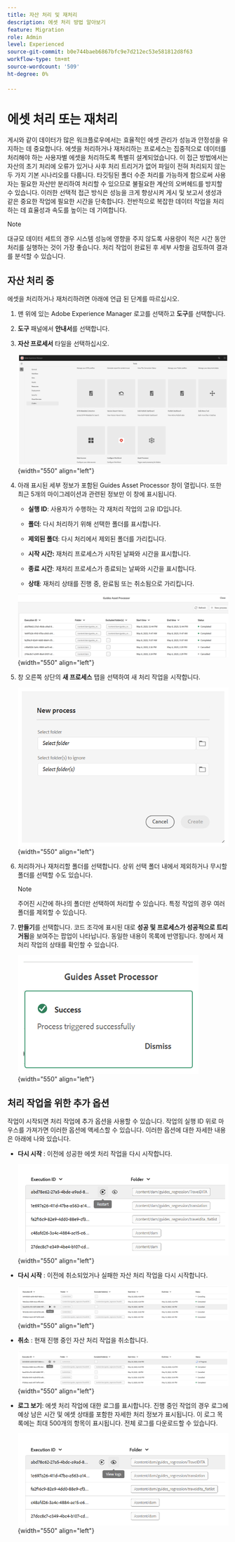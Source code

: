 ```yaml
---
title: 자산 처리 및 재처리
description: 에셋 처리 방법 알아보기
feature: Migration
role: Admin
level: Experienced
source-git-commit: b0e744baeb6867bfc9e7d212ec53e581812d8f63
workflow-type: tm+mt
source-wordcount: '509'
ht-degree: 0%

---
```


# 에셋 처리 또는 재처리

게시와 같이 데이터가 많은 워크플로우에서는 효율적인 에셋 관리가 성능과 안정성을 유지하는 데 중요합니다. 에셋을 처리하거나 재처리하는 프로세스는 집중적으로 데이터를 처리해야 하는 사용자별 에셋을 처리하도록 특별히 설계되었습니다. 이 접근 방법에서는 자산의 초기 처리에 오류가 있거나 사후 처리 트리거가 없어 파일이 전혀 처리되지 않는 두 가지 기본 시나리오를 다룹니다. 타깃팅된 폴더 수준 처리를 가능하게 함으로써 사용자는 필요한 자산만 분리하여 처리할 수 있으므로 불필요한 계산의 오버헤드를 방지할 수 있습니다. 이러한 선택적 접근 방식은 성능을 크게 향상시켜 게시 및 보고서 생성과 같은 중요한 작업에 필요한 시간을 단축합니다. 전반적으로 복잡한 데이터 작업을 처리하는 데 효율성과 속도를 높이는 데 기여합니다.

>[!NOTE]
>
> 대규모 데이터 세트의 경우 시스템 성능에 영향을 주지 않도록 사용량이 적은 시간 동안 처리를 실행하는 것이 가장 좋습니다. 처리 작업이 완료된 후 세부 사항을 검토하여 결과를 분석할 수 있습니다.

## 자산 처리 중

에셋을 처리하거나 재처리하려면 아래에 언급 된 단계를 따르십시오.

1. 맨 위에 있는 Adobe Experience Manager 로고를 선택하고 **도구**&#x200B;를 선택합니다.
1. **도구** 패널에서 **안내서**&#x200B;를 선택합니다.
1. **자산 프로세서** 타일을 선택하십시오.

   ![흐름 자산 프로세서](images/flow-asset-processor.png){width="550" align="left"}

1. 아래 표시된 세부 정보가 포함된 Guides Asset Processor 창이 열립니다. 또한 최근 5개의 마이그레이션과 관련된 정보만 이 창에 표시됩니다.

   - **실행 ID**: 사용자가 수행하는 각 재처리 작업의 고유 ID입니다.

   - **폴더**: 다시 처리하기 위해 선택한 폴더를 표시합니다.

   - **제외된 폴더**: 다시 처리에서 제외된 폴더를 가리킵니다.

   - **시작 시간:** 재처리 프로세스가 시작된 날짜와 시간을 표시합니다.

   - **종료 시간**: 재처리 프로세스가 종료되는 날짜와 시간을 표시합니다.

   - **상태**: 재처리 상태를 진행 중, 완료됨 또는 취소됨으로 가리킵니다.

   ![Guides-asset-processor](images/guides-asset-processor.png){width="550" align="left"}

1. 창 오른쪽 상단의 **새 프로세스** 탭을 선택하여 새 처리 작업을 시작합니다.

   ![New-process-asset-processor](images/new-process-asset-processor.png){width="550" align="left"}

1. 처리하거나 재처리할 폴더를 선택합니다. 상위 선택 폴더 내에서 제외하거나 무시할 폴더를 선택할 수도 있습니다.

   >[!NOTE]
   >
   >주어진 시간에 하나의 폴더만 선택하여 처리할 수 있습니다. 특정 작업의 경우 여러 폴더를 제외할 수 있습니다.

1. **만들기**&#x200B;를 선택합니다. 코드 조각에 표시된 대로 **성공 및 프로세스가 성공적으로 트리거됨**&#x200B;을 보여주는 팝업이 나타납니다. 동일한 내용이 목록에 반영됩니다. 창에서 재처리 작업의 상태를 확인할 수 있습니다.

   ![Message-asset-processor](images/message-asset-processor.png){width="550" align="left"}


## 처리 작업을 위한 추가 옵션

작업이 시작되면 처리 작업에 추가 옵션을 사용할 수 있습니다. 작업의 실행 ID 위로 마우스를 가져가면 이러한 옵션에 액세스할 수 있습니다. 이러한 옵션에 대한 자세한 내용은 아래에 나와 있습니다.

- **다시 시작** : 이전에 성공한 에셋 처리 작업을 다시 시작합니다.

  ![자산 프로세서 다시 시작](images/restart-asset-processor.png){width="550" align="left"}

- **다시 시작** : 이전에 취소되었거나 실패한 자산 처리 작업을 다시 시작합니다.

  ![자산 프로세서 다시 시작](images/resume-asset-processor.png){width="550" align="left"}

- **취소** : 현재 진행 중인 자산 처리 작업을 취소합니다.

  ![cancel-asset-processor](images/cancel-asset-processor.png){width="550" align="left"}

- **로그 보기**: 에셋 처리 작업에 대한 로그를 표시합니다. 진행 중인 작업의 경우 로그에 예상 남은 시간 및 에셋 상태를 포함한 자세한 처리 정보가 표시됩니다. 이 로그 목록에는 최대 500개의 항목이 표시됩니다. 전체 로그를 다운로드할 수 있습니다.

  ![logs-asset-processor](images/logs-asset-processor.png){width="550" align="left"}




